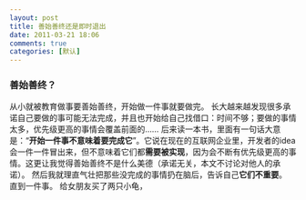 ```yaml
---
layout: post
title: 善始善终还是即时退出
date: 2011-03-21 18:06
comments: true
categories: [默认]
---
```

<h3>善始善终？</h3>
从小就被教育做事要善始善终，开始做一件事就要做完。
长大越来越发现很多承诺自己要做的事可能无法完成，并且也开始给自己找借口：时间不够；要做的事情太多，优先级更高的事情会覆盖前面的……
后来读一本书，里面有一句话大意是：“﻿<strong>开始一件事不意味着要完成它</strong>”。它说在现在的互联网企业里，开发者的idea会一件一件冒出来，但不意味着它们都<strong>需要被实现</strong>，因为会不断有优先级更高的事情。这更让我觉得善始善终不是什么美德（承诺无关，本文不讨论对他人的承诺）。
然后我就理直气壮把那些没完成的事情扔在脑后，告诉自己<strong>它们不重要</strong>。
直到一件事。
给女朋友买了两只小龟，
